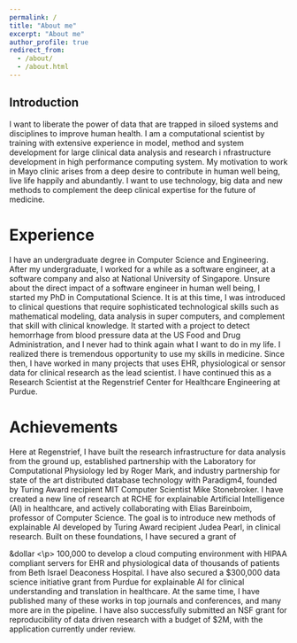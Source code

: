 ```yaml
---
permalink: /
title: "About me"
excerpt: "About me"
author_profile: true
redirect_from: 
  - /about/
  - /about.html
---
```


Introduction
------
I want to liberate the power of data that are trapped in siloed systems and disciplines to improve human health. I am a computational 
scientist by training with extensive experience in model, method and system development for large clinical data analysis and research i
nfrastructure development in high performance computing system. My motivation to work in Mayo clinic arises from a deep desire to 
contribute in human well being, live life happily and abundantly. I want to use technology, big data and new methods to complement the 
deep clinical expertise for the future of medicine. 

Experience
======
I have an undergraduate degree in Computer Science and Engineering. After my undergraduate, I worked for a while as a software engineer, 
at a software company and also at National University of Singapore. Unsure about the direct impact of a software engineer in human well 
being, I started my PhD in Computational Science. It is at this time, I was introduced to clinical questions that require sophisticated 
technological skills such as mathematical modeling, data analysis in super computers, and complement that skill with clinical knowledge. 
It started with a project to detect hemorrhage from blood pressure data at the US Food and Drug Administration, and I never had to think 
again what I want to do in my life. I realized there is tremendous opportunity to use my skills in medicine. Since then, I have worked 
in many projects that uses EHR, physiological or sensor data for clinical research as the lead scientist. I have continued this as a 
Research Scientist at the Regenstrief Center for Healthcare Engineering at Purdue. 

Achievements
======
Here at Regenstrief, I have built the research infrastructure for data analysis from the ground up, established partnership with the 
Laboratory for Computational Physiology led by Roger Mark, and industry partnership for state of the art distributed database technology
with Paradigm4, founded by Turing Award recipient MIT Computer Scientist Mike Stonebroker. I have created a new line of research at RCHE
for explainable Artificial Intelligence (AI) in healthcare, and actively collaborating with Elias Bareinboim, professor of Computer 
Science. The goal is to introduce new methods of explainable AI developed by Turing Award recipient Judea Pearl, in clinical research.
Built on these foundations, I have secured a grant of <p> &dollar <\p> 100,000 to develop a cloud computing environment with HIPAA compliant 
servers for EHR and physiological data of thousands of patients from Beth Israel Deaconess Hospital. I have also secured a $300,000 data science
initiative grant from Purdue  for explainable AI for clinical understanding and translation in healthcare.  At the same time, I have 
published many of these works in top journals and conferences, and many more are in the pipeline. I have also successfully submitted 
an NSF grant for reproducibility of data driven research with a budget of $2M, with the application currently under review.


